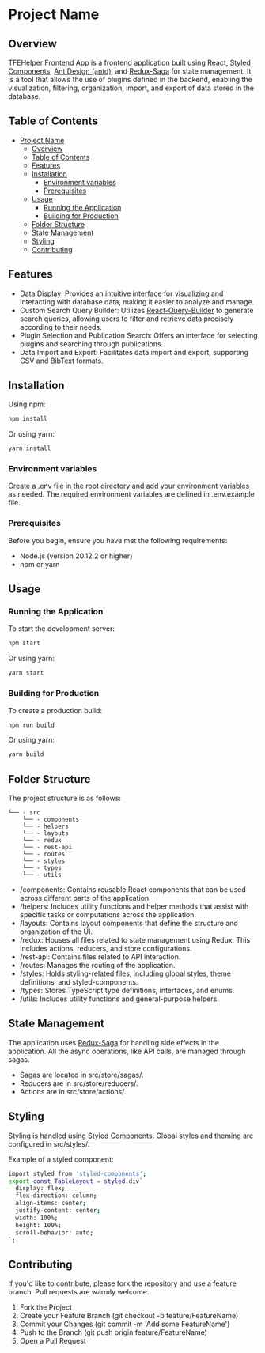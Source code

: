 # Project Name

## Overview

TFEHelper Frontend App is a frontend application built using [React](https://reactjs.org/), [Styled Components](https://styled-components.com/), [Ant Design (antd)](https://ant.design/), and [Redux-Saga](https://redux-saga.js.org/) for state management. It is a tool that allows the use of plugins defined in the backend, enabling the visualization, filtering, organization, import, and export of data stored in the database.

## Table of Contents

- [Project Name](#project-name)
  - [Overview](#overview)
  - [Table of Contents](#table-of-contents)
  - [Features](#features)
  - [Installation](#installation)
    - [Environment variables](#environment-variables)
    - [Prerequisites](#prerequisites)
  - [Usage](#usage)
    - [Running the Application](#running-the-application)
    - [Building for Production](#building-for-production)
  - [Folder Structure](#folder-structure)
  - [State Management](#state-management)
  - [Styling](#styling)
  - [Contributing](#contributing)

## Features
- Data Display: Provides an intuitive interface for visualizing and interacting with database data, making it easier to analyze and manage.
- Custom Search Query Builder: Utilizes [React-Query-Builder](https://react-querybuilder.js.org/) to generate search queries, allowing users to filter and retrieve data precisely according to their needs.
- Plugin Selection and Publication Search: Offers an interface for selecting plugins and searching through publications.
- Data Import and Export: Facilitates data import and export, supporting CSV and BibText formats.

## Installation
Using npm:
```bash
npm install
```
Or using yarn:
```bash
yarn install 
```

### Environment variables
Create a .env file in the root directory and add your environment variables as needed. The required environment variables are defined in .env.example file.

### Prerequisites

Before you begin, ensure you have met the following requirements:
- Node.js (version 20.12.2 or higher)
- npm or yarn

## Usage
### Running the Application
To start the development server:
```bash
npm start
```
Or using yarn:
```bash
yarn start
```

### Building for Production
To create a production build:
```bash
npm run build
```
Or using yarn:
```bash
yarn build
```

## Folder Structure
The project structure is as follows:
```
└── - src
    └── - components
    └── - helpers
    └── - layouts
    └── - redux
    └── - rest-api
    └── - routes
    └── - styles
    └── - types
    └── - utils
```
- /components: Contains reusable React components that can be used across different parts of the application.
- /helpers: Includes utility functions and helper methods that assist with specific tasks or computations across the application.
- /layouts: Contains layout components that define the structure and organization of the UI.
- /redux: Houses all files related to state management using Redux. This includes actions, reducers, and store configurations.
- /rest-api: Contains files related to API interaction.
- /routes: Manages the routing of the application.
- /styles: Holds styling-related files, including global styles, theme definitions, and styled-components.
- /types: Stores TypeScript type definitions, interfaces, and enums.
- /utils: Includes utility functions and general-purpose helpers.

## State Management
The application uses [Redux-Saga](https://redux-saga.js.org/) for handling side effects in the application. All the async operations, like API calls, are managed through sagas.
- Sagas are located in src/store/sagas/.
- Reducers are in src/store/reducers/.
- Actions are in src/store/actions/.

## Styling
Styling is handled using [Styled Components](https://styled-components.com/). Global styles and theming are configured in src/styles/.

Example of a styled component:
```bash
import styled from 'styled-components';
export const TableLayout = styled.div`
  display: flex;
  flex-direction: column;
  align-items: center;
  justify-content: center;
  width: 100%;
  height: 100%;
  scroll-behavior: auto;
`;
```


## Contributing
If you'd like to contribute, please fork the repository and use a feature branch. Pull requests are warmly welcome.

1. Fork the Project
2. Create your Feature Branch (git checkout -b feature/FeatureName)
3. Commit your Changes (git commit -m 'Add some FeatureName')
4. Push to the Branch (git push origin feature/FeatureName)
5. Open a Pull Request

